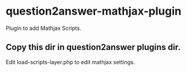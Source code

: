 # question2answer-mathjax-plugin
Plugin to add Mathjax Scripts.
## Copy this dir in question2answer plugins dir.
Edit load-scripts-layer.php to edit mathjax settings.
